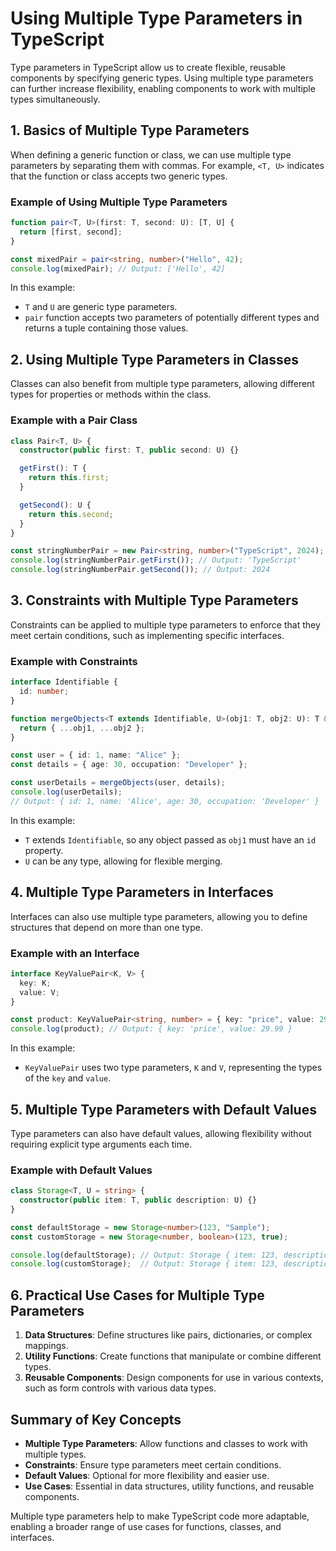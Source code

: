 # Using Multiple Type Parameters in TypeScript

Type parameters in TypeScript allow us to create flexible, reusable components by specifying generic types. Using multiple type parameters can further increase flexibility, enabling components to work with multiple types simultaneously.

## 1. Basics of Multiple Type Parameters

When defining a generic function or class, we can use multiple type parameters by separating them with commas. For example, `<T, U>` indicates that the function or class accepts two generic types.

### Example of Using Multiple Type Parameters

```typescript
function pair<T, U>(first: T, second: U): [T, U] {
  return [first, second];
}

const mixedPair = pair<string, number>("Hello", 42);
console.log(mixedPair); // Output: ['Hello', 42]
```

In this example:
- `T` and `U` are generic type parameters.
- `pair` function accepts two parameters of potentially different types and returns a tuple containing those values.

## 2. Using Multiple Type Parameters in Classes

Classes can also benefit from multiple type parameters, allowing different types for properties or methods within the class.

### Example with a Pair Class

```typescript
class Pair<T, U> {
  constructor(public first: T, public second: U) {}

  getFirst(): T {
    return this.first;
  }

  getSecond(): U {
    return this.second;
  }
}

const stringNumberPair = new Pair<string, number>("TypeScript", 2024);
console.log(stringNumberPair.getFirst()); // Output: 'TypeScript'
console.log(stringNumberPair.getSecond()); // Output: 2024
```

## 3. Constraints with Multiple Type Parameters

Constraints can be applied to multiple type parameters to enforce that they meet certain conditions, such as implementing specific interfaces.

### Example with Constraints

```typescript
interface Identifiable {
  id: number;
}

function mergeObjects<T extends Identifiable, U>(obj1: T, obj2: U): T & U {
  return { ...obj1, ...obj2 };
}

const user = { id: 1, name: "Alice" };
const details = { age: 30, occupation: "Developer" };

const userDetails = mergeObjects(user, details);
console.log(userDetails);
// Output: { id: 1, name: 'Alice', age: 30, occupation: 'Developer' }
```

In this example:
- `T` extends `Identifiable`, so any object passed as `obj1` must have an `id` property.
- `U` can be any type, allowing for flexible merging.

## 4. Multiple Type Parameters in Interfaces

Interfaces can also use multiple type parameters, allowing you to define structures that depend on more than one type.

### Example with an Interface

```typescript
interface KeyValuePair<K, V> {
  key: K;
  value: V;
}

const product: KeyValuePair<string, number> = { key: "price", value: 29.99 };
console.log(product); // Output: { key: 'price', value: 29.99 }
```

In this example:
- `KeyValuePair` uses two type parameters, `K` and `V`, representing the types of the `key` and `value`.

## 5. Multiple Type Parameters with Default Values

Type parameters can also have default values, allowing flexibility without requiring explicit type arguments each time.

### Example with Default Values

```typescript
class Storage<T, U = string> {
  constructor(public item: T, public description: U) {}
}

const defaultStorage = new Storage<number>(123, "Sample");
const customStorage = new Storage<number, boolean>(123, true);

console.log(defaultStorage); // Output: Storage { item: 123, description: 'Sample' }
console.log(customStorage);  // Output: Storage { item: 123, description: true }
```

## 6. Practical Use Cases for Multiple Type Parameters

1. **Data Structures**: Define structures like pairs, dictionaries, or complex mappings.
2. **Utility Functions**: Create functions that manipulate or combine different types.
3. **Reusable Components**: Design components for use in various contexts, such as form controls with various data types.

## Summary of Key Concepts

- **Multiple Type Parameters**: Allow functions and classes to work with multiple types.
- **Constraints**: Ensure type parameters meet certain conditions.
- **Default Values**: Optional for more flexibility and easier use.
- **Use Cases**: Essential in data structures, utility functions, and reusable components.

Multiple type parameters help to make TypeScript code more adaptable, enabling a broader range of use cases for functions, classes, and interfaces.
